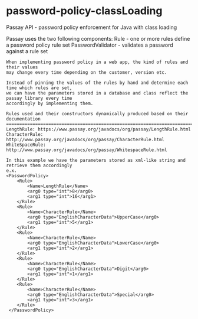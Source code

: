 # password-policy-classLoading
Passay API - password policy enforcement for Java with class loading

  Passay uses the two following components:
	Rule - one or more rules define a password policy rule set
	PasswordValidator - validates a password against a rule set
	
	When implementing password policy in a web app, the kind of rules and their values
	may change every time depending on the customer, version etc.
	
	Instead of pinning the values of the rules by hand and determine each time which rules are set, 
	we can have the parameters stored in a database and class reflect the passay library every time 
	accordingly by implementing them.
	
	Rules used and their constructors dynamically produced based on their documentation
	===================================================================================
	LengthRule: https://www.passay.org/javadocs/org/passay/LengthRule.html
	CharacterRule:  http://www.passay.org/javadocs/org/passay/CharacterRule.html
	WhiteSpaceRule: http://www.passay.org/javadocs/org/passay/WhitespaceRule.html
	
	In this example we have the parameters stored as xml-like string and retrieve them accordingly
	e.x.
	<PasswordPolicy>
		<Rule>
			<Name>LengthRule</Name>
			<arg0 type="int">8</arg0>
			<arg1 type="int">16</arg1>
		</Rule>
		<Rule>
			<Name>CharacterRule</Name>
			<arg0 type="EnglishCharacterData">UpperCase</arg0>
			<arg1 type="int">5</arg1>
		</Rule>
		<Rule>
			<Name>CharacterRule</Name>
			<arg0 type="EnglishCharacterData">LowerCase</arg0>
			<arg1 type="int">2</arg1>
		</Rule>
		<Rule>
			<Name>CharacterRule</Name>
			<arg0 type="EnglishCharacterData">Digit</arg0>
			<arg1 type="int">1</arg1>
		</Rule>
		<Rule>
			<Name>CharacterRule</Name>
			<arg0 type="EnglishCharacterData">Special</arg0>
			<arg1 type="int">3</arg1>
		</Rule>
     </PasswordPolicy>
